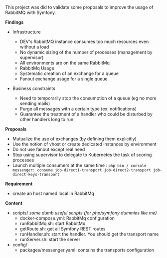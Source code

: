 This project was did to validate some proposals to improve the usage of RabbitMQ with Symfony. 


**Findings**

* Infrastructure
  * DEV's RabbitMQ instance consumes too much resources even without a load
  * No dynamic sizing of the number of processes (management by supervisor)
  * All environments are on the same RabbitMq
  * RabbitMq Usage
  * Systematic creation of an exchange for a queue
  * Fanout exchange usage for a single queue

* Business constraints
  * Need to temporarily stop the consumption of a queue (eg no more sending mails)
  * Purge all messages with a certain type (ex: notifications)
  * Guarantee the treatment of a handler who could be disturbed by other handlers long to run

**Proposals**
* Mutualize the use of exchanges (by defining them explicitly)
* Use the notion of vhost or create dedicated instances by environment
* Do not use fanout except real need
* Stop using supervisor to delegate to Kubernetes the task of scoring processes
* Launch multiple consumers at the same time :
`php bin / console messenger: consume job-direct1-transport job-direct2-transport job-direct-keys-transport`


**Requirement**
* create an host named local in RabbitMq

**Content**
- scripts/  *some dumb useful scripts (for php/symfony dummies like me)*
  - docker-compose.yml: RabbitMq configuration
  - runRabbitMq.sh: start RabbitMq
  - getRoute.sh: get all Symfony REST routes
  - runHandler.sh: start the handler. You should get the transport name
  - runServer.sh: start the server
- config/
  - packages/messenger.yaml: contains the transports configuration